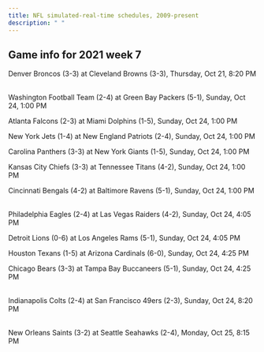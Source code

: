 ```yaml
---
title: NFL simulated-real-time schedules, 2009-present
description: " "
---
```


## Game info for 2021 week 7
Denver Broncos (3-3) at Cleveland Browns (3-3), Thursday, Oct 21, 8:20 PM

<br/>Washington Football Team (2-4) at Green Bay Packers (5-1), Sunday, Oct 24, 1:00 PM

Atlanta Falcons (2-3) at Miami Dolphins (1-5), Sunday, Oct 24, 1:00 PM

New York Jets (1-4) at New England Patriots (2-4), Sunday, Oct 24, 1:00 PM

Carolina Panthers (3-3) at New York Giants (1-5), Sunday, Oct 24, 1:00 PM

Kansas City Chiefs (3-3) at Tennessee Titans (4-2), Sunday, Oct 24, 1:00 PM

Cincinnati Bengals (4-2) at Baltimore Ravens (5-1), Sunday, Oct 24, 1:00 PM

<br/>Philadelphia Eagles (2-4) at Las Vegas Raiders (4-2), Sunday, Oct 24, 4:05 PM

Detroit Lions (0-6) at Los Angeles Rams (5-1), Sunday, Oct 24, 4:05 PM

Houston Texans (1-5) at Arizona Cardinals (6-0), Sunday, Oct 24, 4:25 PM

Chicago Bears (3-3) at Tampa Bay Buccaneers (5-1), Sunday, Oct 24, 4:25 PM

<br/>Indianapolis Colts (2-4) at San Francisco 49ers (2-3), Sunday, Oct 24, 8:20 PM

<br/>New Orleans Saints (3-2) at Seattle Seahawks (2-4), Monday, Oct 25, 8:15 PM

